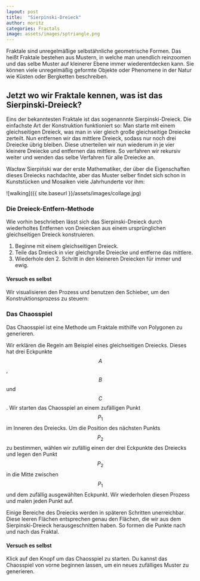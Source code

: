 ```yaml
---
layout: post
title:  "Sierpinski-Dreieck"
author: moritz
categories: Fractals
image: assets/images/sptriangle.png
---
```

Fraktale sind unregelmäßige selbstähnliche geometrische Formen. Das heißt Fraktale bestehen aus Mustern, in welche man unendlich reinzoomen und das selbe Muster auf kleinerer Ebene immer wiederentdecken kann. 
Sie können viele unregelmäßig geformte Objekte oder Phenomene in der Natur wie Küsten oder Bergketten beschreiben.

## Jetzt wo wir Fraktale kennen, was ist das Sierpinski-Dreieck?
Eins der bekanntesten Fraktale ist das sogenannnte Sierpinski-Dreieck. Die einfachste Art der Konstruktion funktioniert so: Man starte mit einem gleichseitigen Dreieck, was man in vier gleich große gleichseitige Dreiecke zerteilt. Nun entfernen wir das mittlere Dreieck, sodass nur noch drei Dreiecke übrig bleiben. Diese utnerteilen wir nun wiederum in je vier kleinere Dreiecke und entfernen das mittlere. So verfahren wir rekursiv weiter und wenden das selbe Verfahren für alle Dreiecke an.


Wacław Sierpiński war der erste Mathematiker, der über die Eigenschaften dieses Dreiecks nachdachte, aber das Muster selber findet sich schon in Kunststücken und Mosaiken viele Jahrhunderte vor ihm:

![walking]({{ site.baseurl }}/assets/images/collage.jpg)

### Die Dreieck-Entfern-Methode

Wie vorhin beschrieben lässt sich das Sierpinski-Dreieck durch wiederholtes Entfernen von Dreiecken aus einem ursprünglichen gleichseitigen Dreieck konstruieren.
1. Beginne mit einem gleichseitigen Dreieck.
2. Teile das Dreieck in vier gleichgroße Dreiecke und entferne das mittlere.
3. Wiederhole den 2. Schritt in den kleineren Dreiecken für immer und ewig.

#### Versuch es selbst
Wir visualisieren den Prozess und benutzen den Schieber, um den Konstruktionsprozess zu steuern:
<div id="observablehq-f40c7c08">
  <div class="observablehq-viewof-sierp_steps"></div>
  <div class="observablehq-sierp_approx"></div>
</div>
<script type="module">
  import {Runtime, Inspector} from "https://cdn.jsdelivr.net/npm/@observablehq/runtime@4/dist/runtime.js";
  import define from "https://api.observablehq.com/@864af2bf64442aa6/construction-of-the-serpinski-triangle.js?v=3";
  (new Runtime).module(define, name => {
    if (name === "viewof sierp_steps") return Inspector.into("#observablehq-f40c7c08 .observablehq-viewof-sierp_steps")();
    if (name === "sierp_approx") return Inspector.into("#observablehq-f40c7c08 .observablehq-sierp_approx")();
  });
</script>

### Das Chaosspiel

Das Chaosspiel ist eine Methode um Fraktale mithilfe von Polygonen zu generieren.

Wir erklären die Regeln am Beispiel eines gleichseitigen Dreiecks. Dieses hat drei Eckpunkte $$A$$, $$B$$ und $$C$$. Wir starten das Chaosspiel an einem zufälligen Punkt $$P_1$$ im Inneren des Dreiecks. Um die Position des nächsten Punkts $$P_2$$ zu bestimmen, wählen wir zufällig einen der drei Eckpunkte des Dreiecks und legen den Punkt $$P_2$$ in die Mitte zwischen $$P_1$$ und dem zufällig ausgewählten Eckpunkt.
Wir wiederholen diesen Prozess und malen jeden Punkt auf.

Einige Bereiche des Dreiecks werden in späteren Schritten unerreichbar. Diese leeren Flächen entsprechen genau den Flächen, die wir aus dem Sierpinski-Dreieck herausgeschnitten haben.
So formen die Punkte nach und nach das Fraktal.


#### Versuch es selbst

Klick auf den Knopf um das Chaosspiel zu starten.
Du kannst das Chaosspiel von vorne beginnen lassen, um ein neues zufälliges Muster zu generieren.

<div id="observablehq-a077419d">
  <div class="observablehq-viewof-start"></div>
  <div class="observablehq-viewof-clear"></div>
  <div class="observablehq-canvas"></div>
</div>
<script type="module">
  import {Runtime, Inspector} from "https://cdn.jsdelivr.net/npm/@observablehq/runtime@4/dist/runtime.js";
  import define from "https://api.observablehq.com/@864af2bf64442aa6/construction-of-the-serpinski-triangle.js?v=3";
  (new Runtime).module(define, name => {
    if (name === "viewof start") return Inspector.into("#observablehq-a077419d .observablehq-viewof-start")();
    if (name === "viewof clear") return Inspector.into("#observablehq-a077419d .observablehq-viewof-clear")();
    if (name === "canvas") return Inspector.into("#observablehq-a077419d .observablehq-canvas")();
  });
</script>
